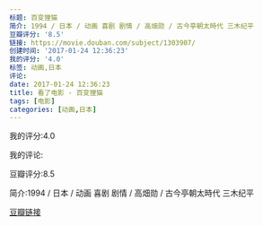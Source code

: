 ```yaml
---
标题: 百变狸猫
简介: 1994 / 日本 / 动画 喜剧 剧情 / 高畑勋 / 古今亭朝太時代 三木纪平
豆瓣评分: '8.5'
链接: https://movie.douban.com/subject/1303907/
创建时间: '2017-01-24 12:36:23'
我的评分: '4.0'
标签: 动画,日本
评论:
date: 2017-01-24 12:36:23
title: 看了电影 - 百变狸猫
tags: [电影]
categories: [动画,日本]
---
```


我的评分:4.0

我的评论:

豆瓣评分:8.5

简介:1994 / 日本 / 动画 喜剧 剧情 / 高畑勋 / 古今亭朝太時代 三木纪平

[豆瓣链接](https://movie.douban.com/subject/1303907/)

